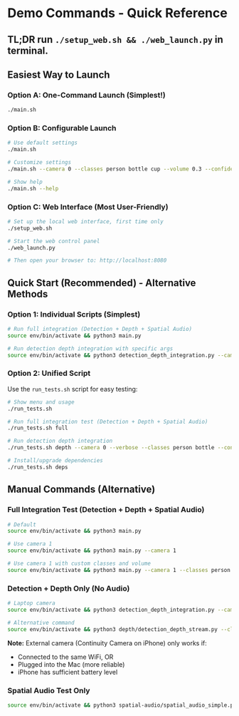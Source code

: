 # Demo Commands - Quick Reference

## TL;DR run ```./setup_web.sh && ./web_launch.py``` in terminal.

## Easiest Way to Launch

### Option A: One-Command Launch (Simplest!)
```bash
./main.sh
```

### Option B: Configurable Launch
```bash
# Use default settings
./main.sh

# Customize settings
./main.sh --camera 0 --classes person bottle cup --volume 0.3 --confidence 0.4

# Show help
./main.sh --help
```

### Option C: Web Interface (Most User-Friendly)
```bash
# Set up the local web interface, first time only
./setup_web.sh

# Start the web control panel
./web_launch.py

# Then open your browser to: http://localhost:8080
```

## Quick Start (Recommended) - Alternative Methods

### Option 1: Individual Scripts (Simplest)

```bash
# Run full integration (Detection + Depth + Spatial Audio)
source env/bin/activate && python3 main.py

# Run detection depth integration with specific args
source env/bin/activate && python3 detection_depth_integration.py --camera 0 --verbose --classes person bottle --confidence 0.3
```

### Option 2: Unified Script

Use the `run_tests.sh` script for easy testing:

```bash
# Show menu and usage
./run_tests.sh

# Run full integration test (Detection + Depth + Spatial Audio)
./run_tests.sh full

# Run detection depth integration
./run_tests.sh depth --camera 0 --verbose --classes person bottle --confidence 0.3

# Install/upgrade dependencies
./run_tests.sh deps
```

## Manual Commands (Alternative)

### Full Integration Test (Detection + Depth + Spatial Audio)

```bash
# Default
source env/bin/activate && python3 main.py

# Use camera 1
source env/bin/activate && python3 main.py --camera 1

# Use camera 1 with custom classes and volume
source env/bin/activate && python3 main.py --camera 1 --classes person bottle --volume 0.3 --confidence 0.3
```

### Detection + Depth Only (No Audio)

```bash
# Laptop camera
source env/bin/activate && python3 detection_depth_integration.py --camera 0 --verbose --classes person bottle --confidence 0.3

# Alternative command
source env/bin/activate && python3 depth/detection_depth_stream.py --classes person bottle cup
```

**Note:** External camera (Continuity Camera on iPhone) only works if:
- Connected to the same WiFi, OR
- Plugged into the Mac (more reliable)
- iPhone has sufficient battery level

### Spatial Audio Test Only

```bash
source env/bin/activate && python3 spatial-audio/spatial_audio_simple.py
```

